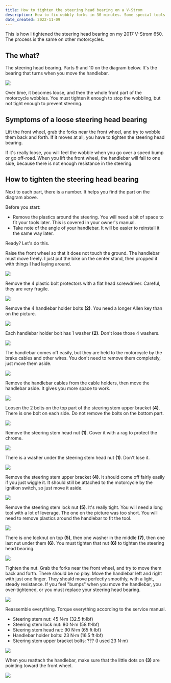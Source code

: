 ```yaml
---
title: How to tighten the steering head bearing on a V-Strom
description: How to fix wobbly forks in 30 minutes. Some special tools needed.
date_created: 2022-11-09
---
```


This is how I tightened the steering head bearing on my 2017 V-Strom 650. The process is the same on other motorcycles.

## The what?

The steering head bearing. Parts 9 and 10 on the diagram below. It's the bearing that turns when you move the handlebar.

![](/images/illustrations/parts-diagram-dl650-forks.png)

Over time, it becomes loose, and then the whole front part of the motorcycle wobbles. You must tighten it enough to stop the wobbling, but not tight enough to prevent steering.

## Symptoms of a loose steering head bearing

Lift the front wheel, grab the forks near the front wheel, and try to wobble them back and forth. If it moves at all, you have to tighten the steering head bearing.

If it's really loose, you will feel the wobble when you go over a speed bump or go off-road. When you lift the front wheel, the handlebar will fall to one side, because there is not enough resistance in the steering.

## How to tighten the steering head bearing

Next to each part, there is a number. It helps you find the part on the diagram above.

Before you start:

- Remove the plastics around the steering. You will need a bit of space to fit your tools later. This is covered in your owner's manual.
- Take note of the angle of your handlebar. It will be easier to reinstall it the same way later.

Ready? Let's do this.

Raise the front wheel so that it does not touch the ground. The handlebar must move freely. I just put the bike on the center stand, then propped it with things I had laying around.

![](/images/000-motorcycle-raised.jpg)

Remove the 4 plastic bolt protectors with a flat head screwdriver. Careful, they are very fragile.

![](/images/001-screw-protector.jpg)

Remove the 4 handlebar holder bolts **(2)**. You need a longer Allen key than on the picture.

![](/images/002-handlebar-bolts.jpg)

Each handlebar holder bolt has 1 washer **(2)**. Don't lose those 4 washers.

![](/images/003-handlebars-bolt-washer.jpg)

The handlebar comes off easily, but they are held to the motorcycle by the brake cables and other wires. You don't need to remove them completely, just move them aside.

![](/images/004-handlebars-bolts-removed.jpg)

Remove the handlebar cables from the cable holders, then move the handlebar aside. It gives you more space to work.

![](/images/005-cable-hooks.jpg)

Loosen the 2 bolts on the top part of the steering stem upper bracket (**4)**. There is one bolt on each side. Do not remove the bolts on the bottom part.

![](/images/006-fork-bolts.jpg)

Remove the steering stem head nut **(1)**. Cover it with a rag to protect the chrome.

![](/images/007-steering-head-cover.jpg)

There is a washer under the steering stem head nut **(1)**. Don't lose it.

![](/images/008-steering-head-cover-washer.jpg)

Remove the steering stem upper bracket **(4)**. It should come off fairly easily if you just wiggle it. It should still be attached to the motorcycle by the ignition switch, so just move it aside.

![](/images/009-triple-tree-removed.jpg)

Remove the steering stem lock nut **(5)**. It's really tight. You will need a long tool with a lot of leverage. The one on the picture was too short. You will need to remove plastics around the handlebar to fit the tool.

![](/images/010-locknut.jpg)

There is one locknut on top **(5)**, then one washer in the middle **(7)**, then one last nut under them **(6)**. You must tighten that nut **(6)** to tighten the steering head bearing.

![](/images/011-locknut-parts.jpg)

Tighten the nut. Grab the forks near the front wheel, and try to move them back and forth. There should be no play. Move the handlebar left and right with just one finger. They should move perfectly smoothly, with a light, steady resistance. If you feel "bumps" when you move the handlebar, you over-tightened, or you must replace your steering head bearing.

![](/images/012-tighten-bearing.jpg)

Reassemble everything. Torque everything according to the service manual.

- Steering stem nut: 45 N⋅m (32.5 ft⋅lbf)
- Steering stem lock nut: 80 N⋅m (58 ft⋅lbf)
- Steering stem head nut: 90 N⋅m (65 ft⋅lbf)
- Handlebar holder bolts: 23 N⋅m (16.5 ft⋅lbf)
- Steering stem upper bracket bolts: ??? (I used 23 N⋅m)

![](/images/013-reassembly.jpg)

When you reattach the handlebar, make sure that the little dots on **(3)** are pointing toward the front wheel.

![](/images/014-handlebar-markers.jpg)

